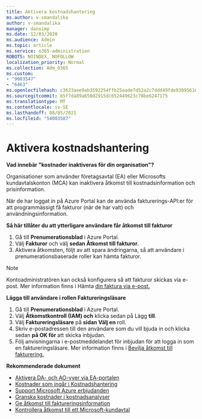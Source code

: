 ```yaml
---
title: Aktivera kostnadshantering
ms.author: v-smandalika
author: v-smandalika
manager: dansimp
ms.date: 12/03/2020
ms.audience: Admin
ms.topic: article
ms.service: o365-administration
ROBOTS: NOINDEX, NOFOLLOW
localization_priority: Normal
ms.collection: Adm_O365
ms.custom:
- "9003547"
- "6463"
ms.openlocfilehash: c3623aee9ab3592254ffb25aade7d52a2c7ddd49fde939956162cd4008d5ba19
ms.sourcegitcommit: b5f7da89a650d2915dc652449623c78be6247175
ms.translationtype: MT
ms.contentlocale: sv-SE
ms.lasthandoff: 08/05/2021
ms.locfileid: "54003587"
---
```

# <a name="enable-cost-management"></a>Aktivera kostnadshantering

**Vad innebär "kostnader inaktiveras för din organisation"?**

Organisationer som använder företagsavtal (EA) eller Microsofts kundavtalskonton (MCA) kan inaktivera åtkomst till kostnadsinformation och prisinformation.

När de har loggat in på Azure Portal kan de använda fakturerings-API:er för att programmässigt få fakturor (när de har valt) och användningsinformation.

**Så här tillåter du att ytterligare användare får åtkomst till fakturor**

1. Gå till **Prenumerationsblad** i Azure Portal.
2. Välj **Fakturor** och välj **sedan Åtkomst till fakturor.**
3. Aktivera åtkomsten, följt av att spara ändringarna, så att användare i prenumerationsbaserade roller kan hämta fakturor.

> [!NOTE]
> Kontoadministratören kan också konfigurera så att fakturor skickas via e-post. Mer information finns i Hämta [din faktura via e-post.](https://docs.microsoft.com/azure/cost-management-billing/manage/download-azure-invoice-daily-usage-date?)

**Lägga till användare i rollen Faktureringsläsare**

1. Gå till **Prenumerationsblad** i Azure Portal.
2. Välj **Åtkomstkontroll (IAM) och** klicka sedan på Lägg **till**.
3. Välj **Faktureringsläsare** på **sidan Välj en** roll.
4. Skriv e-postadressen till den användare som du vill bjuda in och klicka sedan **på OK för** att skicka inbjudan.
5. Följ anvisningarna i e-postmeddelandet för inbjudan för att logga in som en faktureringsläsare. Mer information finns i [Bevilja åtkomst till fakturering.](https://docs.microsoft.com/azure/cost-management-billing/manage/manage-billing-access?WT.mc_id=Portal-Microsoft_Azure_Support#opt-in)

**Rekommenderade dokument**

- [Aktivera DA- och AO-vyer via EA-portalen](https://docs.microsoft.com/azure/cost-management-billing/costs/assign-access-acm-data?WT.mc_id=Portal-Microsoft_Azure_Support#enable-access-to-costs-in-the-ea-portal)
- [Kostnader som ingår i Kostnadshantering](https://docs.microsoft.com/azure/cost-management-billing/costs/understand-cost-mgt-data?WT.mc_id=Portal-Microsoft_Azure_Support#costs-included-in-cost-management)
- [Support Microsoft Azure erbjudanden](https://docs.microsoft.com/azure/cost-management-billing/costs/understand-cost-mgt-data?WT.mc_id=Portal-Microsoft_Azure_Support#supported-microsoft-azure-offers)
- [Granska kostnader i kostnadsanalyser](https://docs.microsoft.com/azure/cost-management-billing/costs/quick-acm-cost-analysis?WT.mc_id=Portal-Microsoft_Azure_Support&tabs=azure-portal#review-costs-in-cost-analysis)
- [Ge åtkomst till faktureringsinformation](https://docs.microsoft.com/azure/cost-management-billing/manage/manage-billing-access?WT.mc_id=Portal-Microsoft_Azure_Support)
- [Kontrollera åtkomst till ett Microsoft-kundavtal](https://docs.microsoft.com/azure/cost-management-billing/manage/download-azure-invoice-daily-usage-date?WT.mc_id=Portal-Microsoft_Azure_Support#check-access-to-a-microsoft-customer-agreement)






